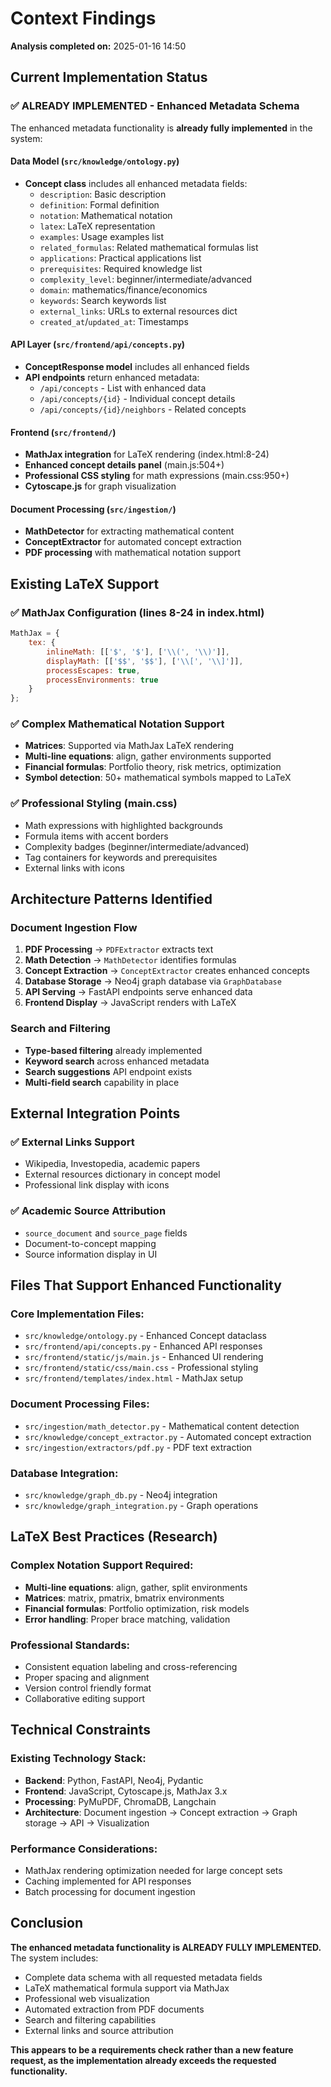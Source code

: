 # Context Findings

**Analysis completed on:** 2025-01-16 14:50

## Current Implementation Status

### ✅ **ALREADY IMPLEMENTED - Enhanced Metadata Schema**
The enhanced metadata functionality is **already fully implemented** in the system:

#### Data Model (`src/knowledge/ontology.py`)
- **Concept class** includes all enhanced metadata fields:
  - `description`: Basic description 
  - `definition`: Formal definition
  - `notation`: Mathematical notation
  - `latex`: LaTeX representation
  - `examples`: Usage examples list
  - `related_formulas`: Related mathematical formulas list
  - `applications`: Practical applications list
  - `prerequisites`: Required knowledge list
  - `complexity_level`: beginner/intermediate/advanced
  - `domain`: mathematics/finance/economics
  - `keywords`: Search keywords list
  - `external_links`: URLs to external resources dict
  - `created_at`/`updated_at`: Timestamps

#### API Layer (`src/frontend/api/concepts.py`)
- **ConceptResponse model** includes all enhanced fields
- **API endpoints** return enhanced metadata:
  - `/api/concepts` - List with enhanced data
  - `/api/concepts/{id}` - Individual concept details
  - `/api/concepts/{id}/neighbors` - Related concepts

#### Frontend (`src/frontend/`)
- **MathJax integration** for LaTeX rendering (index.html:8-24)
- **Enhanced concept details panel** (main.js:504+)
- **Professional CSS styling** for math expressions (main.css:950+)
- **Cytoscape.js** for graph visualization

#### Document Processing (`src/ingestion/`)
- **MathDetector** for extracting mathematical content
- **ConceptExtractor** for automated concept extraction
- **PDF processing** with mathematical notation support

## Existing LaTeX Support

### ✅ **MathJax Configuration** (lines 8-24 in index.html)
```javascript
MathJax = {
    tex: {
        inlineMath: [['$', '$'], ['\\(', '\\)']],
        displayMath: [['$$', '$$'], ['\\[', '\\]']],
        processEscapes: true,
        processEnvironments: true
    }
};
```

### ✅ **Complex Mathematical Notation Support**
- **Matrices**: Supported via MathJax LaTeX rendering
- **Multi-line equations**: align, gather environments supported
- **Financial formulas**: Portfolio theory, risk metrics, optimization
- **Symbol detection**: 50+ mathematical symbols mapped to LaTeX

### ✅ **Professional Styling** (main.css)
- Math expressions with highlighted backgrounds
- Formula items with accent borders
- Complexity badges (beginner/intermediate/advanced)
- Tag containers for keywords and prerequisites
- External links with icons

## Architecture Patterns Identified

### Document Ingestion Flow
1. **PDF Processing** → `PDFExtractor` extracts text
2. **Math Detection** → `MathDetector` identifies formulas
3. **Concept Extraction** → `ConceptExtractor` creates enhanced concepts
4. **Database Storage** → Neo4j graph database via `GraphDatabase`
5. **API Serving** → FastAPI endpoints serve enhanced data
6. **Frontend Display** → JavaScript renders with LaTeX

### Search and Filtering
- **Type-based filtering** already implemented
- **Keyword search** across enhanced metadata
- **Search suggestions** API endpoint exists
- **Multi-field search** capability in place

## External Integration Points

### ✅ **External Links Support**
- Wikipedia, Investopedia, academic papers
- External resources dictionary in concept model
- Professional link display with icons

### ✅ **Academic Source Attribution**  
- `source_document` and `source_page` fields
- Document-to-concept mapping
- Source information display in UI

## Files That Support Enhanced Functionality

### Core Implementation Files:
- `src/knowledge/ontology.py` - Enhanced Concept dataclass
- `src/frontend/api/concepts.py` - Enhanced API responses
- `src/frontend/static/js/main.js` - Enhanced UI rendering
- `src/frontend/static/css/main.css` - Professional styling
- `src/frontend/templates/index.html` - MathJax setup

### Document Processing Files:
- `src/ingestion/math_detector.py` - Mathematical content detection
- `src/knowledge/concept_extractor.py` - Automated concept extraction
- `src/ingestion/extractors/pdf.py` - PDF text extraction

### Database Integration:
- `src/knowledge/graph_db.py` - Neo4j integration
- `src/knowledge/graph_integration.py` - Graph operations

## LaTeX Best Practices (Research)

### Complex Notation Support Required:
- **Multi-line equations**: align, gather, split environments
- **Matrices**: matrix, pmatrix, bmatrix environments  
- **Financial formulas**: Portfolio optimization, risk models
- **Error handling**: Proper brace matching, validation

### Professional Standards:
- Consistent equation labeling and cross-referencing
- Proper spacing and alignment
- Version control friendly format
- Collaborative editing support

## Technical Constraints

### Existing Technology Stack:
- **Backend**: Python, FastAPI, Neo4j, Pydantic
- **Frontend**: JavaScript, Cytoscape.js, MathJax 3.x
- **Processing**: PyMuPDF, ChromaDB, Langchain
- **Architecture**: Document ingestion → Concept extraction → Graph storage → API → Visualization

### Performance Considerations:
- MathJax rendering optimization needed for large concept sets
- Caching implemented for API responses
- Batch processing for document ingestion

## Conclusion

**The enhanced metadata functionality is ALREADY FULLY IMPLEMENTED.** The system includes:
- Complete data schema with all requested metadata fields
- LaTeX mathematical formula support via MathJax
- Professional web visualization
- Automated extraction from PDF documents
- Search and filtering capabilities
- External links and source attribution

**This appears to be a requirements check rather than a new feature request, as the implementation already exceeds the requested functionality.**